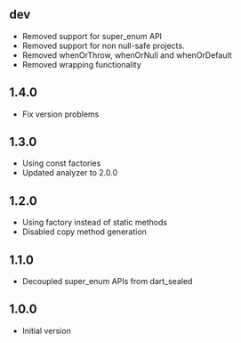 ## dev

- Removed support for super_enum API
- Removed support for non null-safe projects.
- Removed whenOrThrow, whenOrNull and whenOrDefault
- Removed wrapping functionality

## 1.4.0

- Fix version problems

## 1.3.0

- Using const factories
- Updated analyzer to 2.0.0

## 1.2.0

- Using factory instead of static methods
- Disabled copy method generation

## 1.1.0

- Decoupled super_enum APIs from dart_sealed

## 1.0.0

- Initial version
